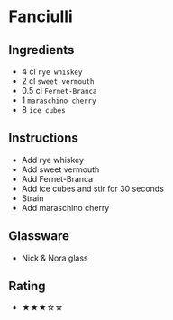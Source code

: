 # Fanciulli

## Ingredients
- 4 cl `rye whiskey`
- 2 cl `sweet vermouth`
- 0.5 cl `Fernet-Branca`
- 1 `maraschino cherry`
- 8 `ice cubes`

## Instructions
- Add rye whiskey
- Add sweet vermouth
- Add Fernet-Branca
- Add ice cubes and stir for 30 seconds
- Strain
- Add maraschino cherry

## Glassware
- Nick & Nora glass

## Rating
- ★★★☆☆